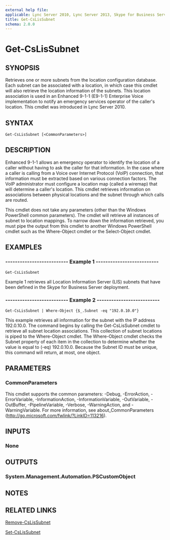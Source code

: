 ```yaml
---
external help file: 
applicable: Lync Server 2010, Lync Server 2013, Skype for Business Server 2015, Skype for Business Server 2019
title: Get-CsLisSubnet
schema: 2.0.0
---
```


# Get-CsLisSubnet

## SYNOPSIS
Retrieves one or more subnets from the location configuration database.
Each subnet can be associated with a location, in which case this cmdlet will also retrieve the location information of the subnets.
This location association is used in an Enhanced 9-1-1 (E9-1-1) Enterprise Voice implementation to notify an emergency services operator of the caller's location.
This cmdlet was introduced in Lync Server 2010.


## SYNTAX

```
Get-CsLisSubnet [<CommonParameters>]
```

## DESCRIPTION
Enhanced 9-1-1 allows an emergency operator to identify the location of a caller without having to ask the caller for that information.
In the case where a caller is calling from a Voice over Internet Protocol (VoIP) connection, that information must be extracted based on various connection factors.
The VoIP administrator must configure a location map (called a wiremap) that will determine a caller's location.
This cmdlet retrieves information on associations between physical locations and the subnet through which calls are routed.

This cmdlet does not take any parameters (other than the Windows PowerShell common parameters).
The cmdlet will retrieve all instances of subnet to location mappings.
To narrow down the information retrieved, you must pipe the output from this cmdlet to another Windows PowerShell cmdlet such as the Where-Object cmdlet or the Select-Object cmdlet.


## EXAMPLES

### -------------------------- Example 1 --------------------------
```
Get-CsLisSubnet
```

Example 1 retrieves all Location Information Server (LIS) subnets that have been defined in the Skype for Business Server deployment.

### -------------------------- Example 2 --------------------------
```
Get-CsLisSubnet | Where-Object {$_.Subnet -eq "192.0.10.0"}
```

This example retrieves all information for the subnet with the IP address 192.0.10.0.
The command begins by calling the Get-CsLisSubnet cmdlet to retrieve all subnet location associations.
This collection of subnet locations is piped to the Where-Object cmdlet.
The Where-Object cmdlet checks the Subnet property of each item in the collection to determine whether the value is equal to (-eq) 192.0.10.0.
Because the Subnet ID must be unique, this command will return, at most, one object.


## PARAMETERS

### CommonParameters
This cmdlet supports the common parameters: -Debug, -ErrorAction, -ErrorVariable, -InformationAction, -InformationVariable, -OutVariable, -OutBuffer, -PipelineVariable, -Verbose, -WarningAction, and -WarningVariable. For more information, see about_CommonParameters (http://go.microsoft.com/fwlink/?LinkID=113216).

## INPUTS

### None


## OUTPUTS

### System.Management.Automation.PSCustomObject


## NOTES


## RELATED LINKS

[Remove-CsLisSubnet](Remove-CsLisSubnet.md)

[Set-CsLisSubnet](Set-CsLisSubnet.md)
